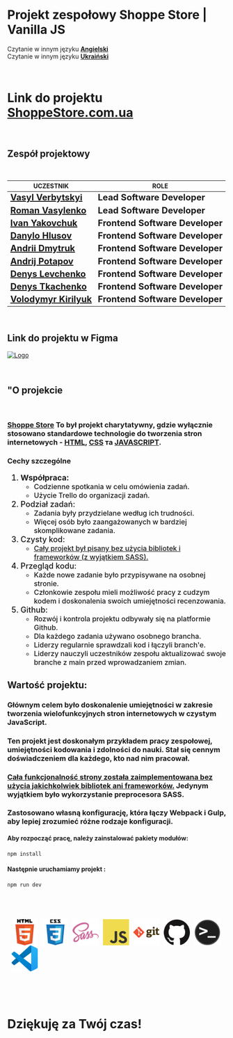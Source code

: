 # Projekt zespołowy **Shoppe Store** | Vanilla JS

Czytanie w innym języku [**Angielski**](https://github.com/San88Francisco/ShoppeStore/blob/main/README.md 'Przejdź do tłumaczenia na język angielski')  
Czytanie w innym języku [**Ukraiński**](https://github.com/San88Francisco/ShoppeStore/blob/main/README.ua.md 'Przejdź do tłumaczenia na język ukraiński')

&nbsp;

# Link do projektu [**ShoppeStore.com.ua**](https://shoppestore.netlify.app 'Przejdź do strony projektu')

&nbsp;

## Zespół projektowy

&nbsp;

| UCZESTNIK                                                                                                         | ROLE                                                                |
| ----------------------------------------------------------------------------------------------------------------- | ------------------------------------------------------------------- |
| <span style="font-size:20px">[**Vasyl Verbytskyi**](https://github.com/San88Francisco 'Przejdź do GitHub')</span> | <span style="font-size:20px">**Lead Software Developer**</span>     |
| <span style="font-size:20px">[**Roman Vasylenko**](https://github.com/Akumuuu 'Przejdź do GitHub')</span>         | <span style="font-size:20px">**Lead Software Developer**</span>     |
| <span style="font-size:20px">[**Ivan Yakovchuk**](https://github.com/YakovchukIvan 'Przejdź do GitHub')</span>    | <span style="font-size:20px">**Frontend Software Developer**</span> |
| <span style="font-size:20px">[**Danylo Hlusov**](https://github.com/Xlussov 'Przejdź do GitHub')</span>           | <span style="font-size:20px">**Frontend Software Developer**</span> |
| <span style="font-size:20px">[**Andrii Dmytruk**](https://github.com/admitruk237 'Przejdź do GitHub')</span>      | <span style="font-size:20px">**Frontend Software Developer**</span> |
| <span style="font-size:20px">[**Andrij Potapov**](https://github.com/AndrijPot 'Przejdź do GitHub')</span>        | <span style="font-size:20px">**Frontend Software Developer**</span> |
| <span style="font-size:20px">[**Denys Levchenko**](https://github.com/gitdenlev 'Przejdź do GitHub')</span>       | <span style="font-size:20px">**Frontend Software Developer**</span> |
| <span style="font-size:20px">[**Denys Tkachenko**](https://github.com/Tkachenko01001 'Przejdź do GitHub')</span>  | <span style="font-size:20px">**Frontend Software Developer**</span> |
| <span style="font-size:20px">[**Volodymyr Kirilyuk**](https://github.com/ZD-Donatik 'Przejdź do GitHub')</span>   | <span style="font-size:20px">**Frontend Software Developer**</span> |

&nbsp;

## Link do projektu w Figma

[![Logo](./src/assets/img/Cover-figma.jpg)](<https://www.figma.com/file/yYKzT2pnaAR7UVJQKVhGJz/Shoppe-(Community)-(Copy)?type=design&node-id=1908-2067&mode=design&t=uM9WecxIjNGtVyRj-0> 'Przejdź do projektu')

&nbsp;

## "O projekcie

&nbsp;

### [**Shoppe Store**](https://gleeful-faloodeh-752787.netlify.app/ 'Przejdź na stronę projektu') To był projekt charytatywny, gdzie wyłącznie stosowano standardowe technologie do tworzenia stron internetowych - <u>**HTML**</u>, <u>**CSS**</u> та <u>**JAVASCRIPT**</u>.

### Cechy szczególne

<ol style='font-size:18px; font-weight: 500'>
    <li><span style="font-size:18px"><b>Współpraca:</b></span>
        <ul>
            <li style="font-size:16px">Codzienne spotkania w celu omówienia zadań.</li>
            <li style="font-size:16px">Użycie Trello do organizacji zadań.</li>
        </ul>
    </li>
    <li><span style="font-size:18px">Podział zadań:</span>
        <ul>
            <li style="font-size:16px">Zadania były przydzielane według ich trudności.</li>
            <li style="font-size:16px">Więcej osób było zaangażowanych w bardziej skomplikowane zadania.</li>
        </ul>
    </li>
    <li><span style="font-size:18px">Czysty kod:</span>
        <ul>
            <li style="font-size:16px; text-decoration: underline">Cały projekt był pisany bez użycia bibliotek i frameworków (z wyjątkiem SASS).</li>
        </ul>
    </li>
    <li><span style="font-size:18px">Przegląd kodu:</span>
        <ul>
            <li style="font-size:16px">Każde nowe zadanie było przypisywane na osobnej stronie.</li>
            <li style="font-size:16px">Członkowie zespołu mieli możliwość pracy z cudzym kodem i doskonalenia swoich umiejętności recenzowania.</li>
        </ul>
    </li>
    <li><span style="font-size:18px">Github:</span>
        <ul>
            <li style="font-size:16px">Rozwój i kontrola projektu odbywały się na platformie Github.</li>
            <li style="font-size:16px">Dla każdego zadania używano osobnego brancha.</li>
            <li style="font-size:16px">Liderzy regularnie sprawdzali kod i łączyli branch'e.</li>
            <li style="font-size:16px">Liderzy nauczyli uczestników zespołu aktualizować swoje branche z main przed wprowadzaniem zmian.</li>
        </ul>
    </li>
</ol>

## Wartość projektu:

### Głównym celem było doskonalenie umiejętności w zakresie tworzenia wielofunkcyjnych stron internetowych w czystym JavaScript.

### Ten projekt jest doskonałym przykładem pracy zespołowej, umiejętności kodowania i zdolności do nauki. Stał się cennym doświadczeniem dla każdego, kto nad nim pracował.

### <u>**Cała funkcjonalność strony została zaimplementowana bez użycia jakichkolwiek bibliotek ani frameworków.**</u> Jedynym wyjątkiem było wykorzystanie preprocesora SASS.

### Zastosowano własną konfigurację, która łączy Webpack i Gulp, aby lepiej zrozumieć różne rodzaje konfiguracji.

#### Aby rozpocząć pracę, należy zainstalować pakiety modułów:

```
npm install
```

#### Następnie uruchamiamy projekt :

```
npm run dev
```

## &nbsp;

<img title='HTML5' align="left" alt="HTML5" width="60px" src="https://raw.githubusercontent.com/github/explore/80688e429a7d4ef2fca1e82350fe8e3517d3494d/topics/html/html.png"  style="margin-left: 10px;" />

<img title='CSS3' align="left" alt="CSS3" width="60px" src="https://raw.githubusercontent.com/github/explore/80688e429a7d4ef2fca1e82350fe8e3517d3494d/topics/css/css.png" style="margin-left: 10px;"/>

<img title='Sass' align="left" alt="Sass" width="60px" src="https://raw.githubusercontent.com/github/explore/80688e429a7d4ef2fca1e82350fe8e3517d3494d/topics/sass/sass.png" style="margin-left: 10px;"/>
<img title='img' align="left" alt="JavaScript" width="60px" src="https://raw.githubusercontent.com/github/explore/80688e429a7d4ef2fca1e82350fe8e3517d3494d/topics/javascript/javascript.png" style="margin-left: 10px;"/>

<img title='img' align="left" alt="Git" width="60px" src="https://raw.githubusercontent.com/github/explore/80688e429a7d4ef2fca1e82350fe8e3517d3494d/topics/git/git.png" style="margin-left: 10px;"/>

<img title='img' align="left" alt="GitHub" width="60px" src="https://raw.githubusercontent.com/github/explore/78df643247d429f6cc873026c0622819ad797942/topics/github/github.png" style="margin-left: 10px;"/>

<img title='img' align="left" alt="Terminal" width="60px" src="https://raw.githubusercontent.com/github/explore/80688e429a7d4ef2fca1e82350fe8e3517d3494d/topics/terminal/terminal.png" style="margin-left: 10px;"/>

<img title='img' alt="Visual Studio Code" width="60px" src="https://raw.githubusercontent.com/github/explore/80688e429a7d4ef2fca1e82350fe8e3517d3494d/topics/visual-studio-code/visual-studio-code.png" style="margin-left: 10px;"/>

&nbsp;

&nbsp;

# Dziękuję za Twój czas!
